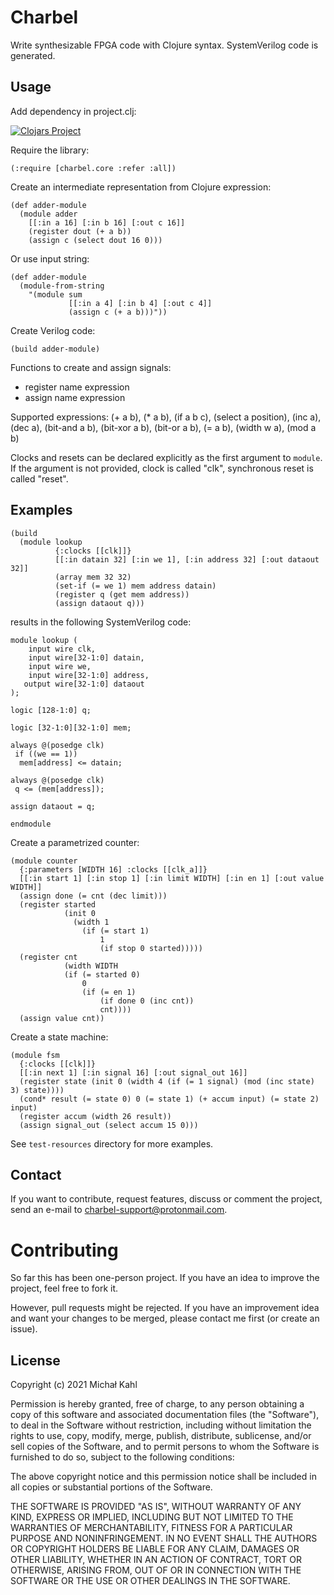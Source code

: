 # Charbel

Write synthesizable FPGA code with Clojure syntax.
SystemVerilog code is generated.

## Usage

Add dependency in project.clj:

[![Clojars Project](https://img.shields.io/clojars/v/com.github.m1kal/charbel.svg)](https://clojars.org/com.github.m1kal/charbel)

Require the library:

    (:require [charbel.core :refer :all])

Create an intermediate representation from Clojure expression:

    (def adder-module
      (module adder
        [[:in a 16] [:in b 16] [:out c 16]]
        (register dout (+ a b))
        (assign c (select dout 16 0)))

Or use input string:

    (def adder-module
      (module-from-string
        "(module sum
                 [[:in a 4] [:in b 4] [:out c 4]]
                 (assign c (+ a b)))"))

Create Verilog code:

    (build adder-module)

Functions to create and assign signals:
* register name expression
* assign name expression

Supported expressions:
(+ a b), (* a b), (if a b c), (select a position),
(inc a), (dec a), (bit-and a b), (bit-xor a b),
(bit-or a b), (= a b), (width w a), (mod a b)

Clocks and resets can be declared explicitly as the first
argument to `module`. If the argument is not provided,
clock is called "clk", synchronous reset is called "reset".

## Examples

    (build
      (module lookup
              {:clocks [[clk]]}
              [[:in datain 32] [:in we 1], [:in address 32] [:out dataout 32]]
              (array mem 32 32)
              (set-if (= we 1) mem address datain)
              (register q (get mem address))
              (assign dataout q)))

results in the following SystemVerilog code:

    module lookup (
        input wire clk,
        input wire[32-1:0] datain,
        input wire we,
        input wire[32-1:0] address,
       output wire[32-1:0] dataout
    );
    
    logic [128-1:0] q;
    
    logic [32-1:0][32-1:0] mem;
    
    always @(posedge clk)
     if ((we == 1))
      mem[address] <= datain;
    
    always @(posedge clk)
     q <= (mem[address]);
    
    assign dataout = q;

    endmodule

Create a parametrized counter:

    (module counter
      {:parameters [WIDTH 16] :clocks [[clk_a]]}
      [[:in start 1] [:in stop 1] [:in limit WIDTH] [:in en 1] [:out value WIDTH]]
      (assign done (= cnt (dec limit)))
      (register started
                (init 0
                  (width 1
                    (if (= start 1)
                        1
                        (if stop 0 started)))))
      (register cnt
                (width WIDTH
                (if (= started 0)
                    0
                    (if (= en 1)
                        (if done 0 (inc cnt))
                        cnt))))
      (assign value cnt))

Create a state machine:

    (module fsm
      {:clocks [[clk]]}
      [[:in next 1] [:in signal 16] [:out signal_out 16]]
      (register state (init 0 (width 4 (if (= 1 signal) (mod (inc state) 3) state))))
      (cond* result (= state 0) 0 (= state 1) (+ accum input) (= state 2) input)
      (register accum (width 26 result))
      (assign signal_out (select accum 15 0)))

See `test-resources` directory for more examples.

## Contact

If you want to contribute, request features, discuss or comment the project, send an e-mail to [charbel-support@protonmail.com](mailto:charbel-support@protonmail.com).

# Contributing

So far this has been one-person project. If you have an idea to improve the project, feel free to fork it.

However, pull requests might be rejected. If you have an improvement idea and want your changes to be merged, please contact me first (or create an issue).

## License

Copyright (c) 2021 Michał Kahl

Permission is hereby granted, free of charge, to any person obtaining a copy of this software and associated documentation files (the "Software"), to deal in the Software without restriction, including without limitation the rights to use, copy, modify, merge, publish, distribute, sublicense, and/or sell copies of the Software, and to permit persons to whom the Software is furnished to do so, subject to the following conditions:

The above copyright notice and this permission notice shall be included in all copies or substantial portions of the Software.

THE SOFTWARE IS PROVIDED "AS IS", WITHOUT WARRANTY OF ANY KIND, EXPRESS OR IMPLIED, INCLUDING BUT NOT LIMITED TO THE WARRANTIES OF MERCHANTABILITY, FITNESS FOR A PARTICULAR PURPOSE AND NONINFRINGEMENT. IN NO EVENT SHALL THE AUTHORS OR COPYRIGHT HOLDERS BE LIABLE FOR ANY CLAIM, DAMAGES OR OTHER LIABILITY, WHETHER IN AN ACTION OF CONTRACT, TORT OR OTHERWISE, ARISING FROM, OUT OF OR IN CONNECTION WITH THE SOFTWARE OR THE USE OR OTHER DEALINGS IN THE SOFTWARE.
 
